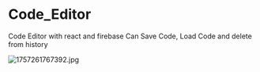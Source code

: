 # Code_Editor
Code Editor with react and firebase
Can Save Code, Load Code and delete from history

![1757261767392.jpg](https://github.com/user-attachments/assets/6deda483-922c-4413-ae1d-a7458ab7fa76)

